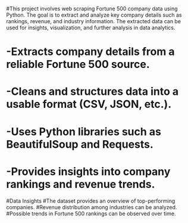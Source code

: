 #This project involves web scraping Fortune 500 company data using Python. The goal is to extract and analyze key company details such as rankings, revenue, and industry information. The extracted data can be used for insights, visualization, and further analysis in data analytics.
# -Extracts company details from a reliable Fortune 500 source.
# -Cleans and structures data into a usable format (CSV, JSON, etc.).
# -Uses Python libraries such as BeautifulSoup and Requests.
# -Provides insights into company rankings and revenue trends.
#Data Insights
#The dataset provides an overview of top-performing companies.
#Revenue distribution among industries can be analyzed.
#Possible trends in Fortune 500 rankings can be observed over time.
